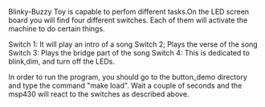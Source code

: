 Blinky-Buzzy Toy is capable to perfom different tasks.On the LED screen board
you will find four different switches. Each of them will activate the machine
to do certain things.

Switch 1: It will play an intro of a song
Switch 2; Plays the verse of the song
Switch 3: Plays the bridge part of the song
Switch 4: This is dedicated to blink,dim, and turn off the LEDs.

In order to run the program, you should go to the button_demo directory and
type the command "make load". Wait a couple of seconds and the msp430 will
react to the switches as described above.
